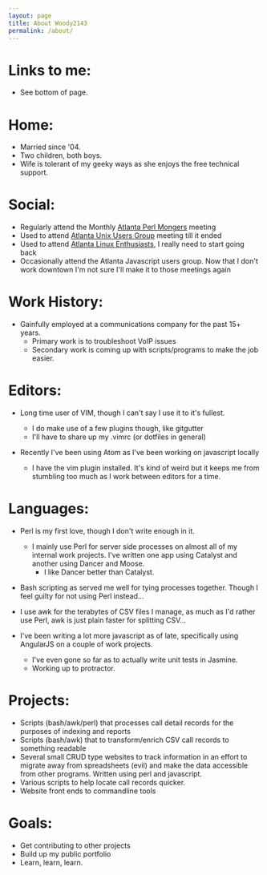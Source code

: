 ```yaml
---
layout: page
title: About Woody2143
permalink: /about/
---
```


# Links to me:
- See bottom of page.

# Home:
- Married since '04.
- Two children, both boys.
- Wife is tolerant of my geeky ways as she enjoys the free technical support.

# Social:
- Regularly attend the Monthly [Atlanta Perl Mongers](http://atlanta.pm.org) meeting
- Used to attend [Atlanta Unix Users Group](http://auug.org) meeting till it ended
- Used to attend [Atlanta Linux Enthusiasts](http://mail.ale.org), I really need to start going back
- Occasionally attend the Atlanta Javascript users group. Now that I don't work downtown I'm not sure I'll make it to those meetings again

# Work History:
- Gainfully employed at a communications company for the past 15+ years.
  - Primary work is to troubleshoot VoIP issues
  - Secondary work is coming up with scripts/programs to make the job easier.

# Editors:
- Long time user of VIM, though I can't say I use it to it's fullest.
  - I do make use of a few plugins though, like gitgutter
  - I'll have to share up my .vimrc (or dotfiles in general)

- Recently I've been using Atom as I've been working on javascript locally
  - I have the vim plugin installed. It's kind of weird but it keeps me from stumbling too much as I work between editors for a time.

# Languages:
- Perl is my first love, though I don't write enough in it.
  - I mainly use Perl for server side processes on almost all of my internal work projects. I've written one app using Catalyst and another using Dancer and Moose.
    - I like Dancer better than Catalyst.

- Bash scripting as served me well for tying processes together. Though I feel guilty for not using Perl instead...
- I use awk for the terabytes of CSV files I manage, as much as I'd rather use Perl, awk is just plain faster for splitting CSV...
- I've been writing a lot more javascript as of late, specifically using AngularJS on a couple of work projects.
  - I've even gone so far as to actually write unit tests in Jasmine.
  - Working up to protractor.

# Projects:
- Scripts (bash/awk/perl) that processes call detail records for the purposes of indexing and reports
- Scripts (bash/awk) that to transform/enrich CSV call records to something readable
- Several small CRUD type websites to track information in an effort to migrate away from spreadsheets (evil) and make the data accessible from other programs. Written using perl and javascript.
- Various scripts to help locate call records quicker.
- Website front ends to commandline tools

# Goals:
- Get contributing to other projects
- Build up my public portfolio
- Learn, learn, learn.
